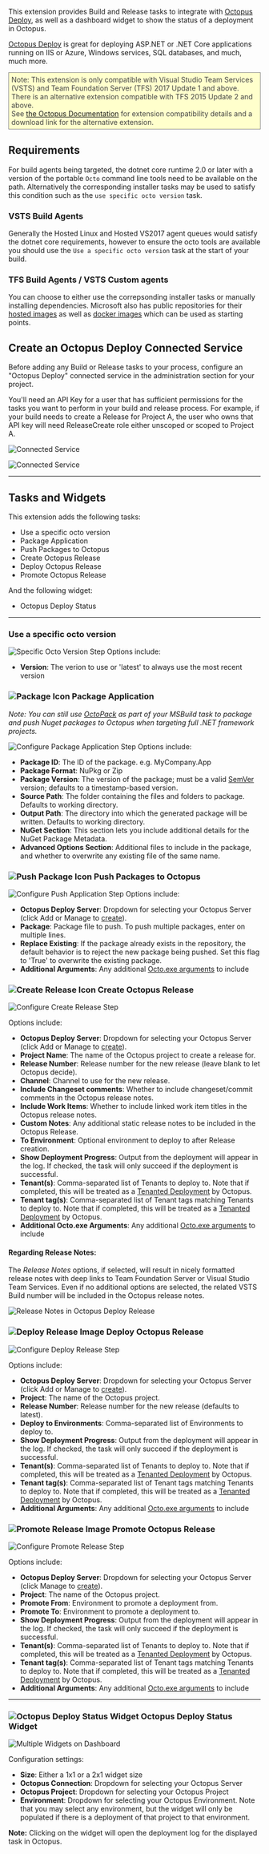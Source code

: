 This extension provides Build and Release tasks to integrate with [Octopus Deploy](http://octopus.com), as well as a dashboard widget to show the status of a deployment in Octopus.

[Octopus Deploy](https://octopus.com) is great for deploying ASP.NET or .NET Core applications running on IIS or Azure, Windows services, SQL databases, and much, much more.

<div style="border:1px solid #888;background-color: #ffc;color:#444;padding:5px;">Note: This extension is only compatible with Visual Studio Team Services (VSTS) and Team Foundation Server (TFS) 2017 Update 1 and above.<br/>There is an alternative extension compatible with TFS 2015 Update 2 and above.<br/>See <a href="https://octopus.com/docs/guides/use-the-team-foundation-build-custom-task/extension-compatibility">the Octopus Documentation</a> for extension compatibility details and a download link for the alternative extension.
</div>

## Requirements
For build agents being targeted, the dotnet core runtime 2.0 or later with a version of the portable `Octo` command line tools need to be available on the path. Alternatively the corresponding installer tasks may be used to
satisfy this condition such as the `use specific octo version` task.

### VSTS Build Agents
Generally the Hosted Linux and Hosted VS2017 agent queues would satisfy the dotnet core requirements, however to ensure the octo tools are available you should use the `Use a specific octo version` task at the start of your build.

### TFS Build Agents / VSTS Custom agents
You can choose to either use the correpsonding installer tasks or manually installing dependencies. Microsoft also has public repositories for their [hosted images](https://github.com/Microsoft/vsts-image-generation) as well as
[docker images](https://github.com/Microsoft/vsts-agent-docker) which can be used as starting points.

## Create an Octopus Deploy Connected Service
Before adding any Build or Release tasks to your process, configure an "Octopus Deploy" connected service in the administration section for your project.

You'll need an API Key for a user that has sufficient permissions for the tasks you want to perform in your build and release process.
For example, if your build needs to create a Release for Project A, the user who owns that API key will need ReleaseCreate role either unscoped or scoped to Project A.

![Connected Service](img/vstsbuild-octopusendpoint-1.png)

![Connected Service](img/vstsbuild-octopusendpoint-2.png)

<hr/>

## Tasks and Widgets

This extension adds the following tasks:

- Use a specific octo version
- Package Application
- Push Packages to Octopus
- Create Octopus Release
- Deploy Octopus Release
- Promote Octopus Release

And the following widget:

- Octopus Deploy Status

<hr />

### Use a specific octo version
![Specific Octo Version Step](img/use-octo-version-3.0.png)
Options include:
* **Version**: The verion to use or 'latest' to always use the most recent version

### <a name="package-application"></a>![Package Icon](img/octopus_package-03.png) Package Application

*Note: You can still use [OctoPack](http://docs.octopusdeploy.com/display/OD/Using+OctoPack) as part of your MSBuild task to package and push Nuget packages to Octopus when targeting full .NET framework projects.*

 ![Configure Package Application Step](img/create-package-options-2.0.png)
 Options include:
 * **Package ID**: The ID of the package. e.g. MyCompany.App
 * **Package Format**: NuPkg or Zip
 * **Package Version**: The version of the package; must be a valid [SemVer](http://semver.org/) version; defaults to a timestamp-based version.
 * **Source Path**: The folder containing the files and folders to package. Defaults to working directory.
 * **Output Path**: The directory into which the generated package will be written. Defaults to working directory.
 * **NuGet Section**: This section lets you include additional details for the NuGet Package Metadata.
 * **Advanced Options Section**: Additional files to include in the package, and whether to overwrite any existing file of the same name.

### <a name="push-packages-to-octopus"></a>![Push Package Icon](img/octopus_push-01.png) Push Packages to Octopus

 ![Configure Push Application Step](img/push-packages-options-2.0.png)
 Options include:
 * **Octopus Deploy Server**: Dropdown for selecting your Octopus Server (click Add or Manage to [create](#create-connected-service)).
 * **Package**: Package file to push. To push multiple packages, enter on multiple lines.
 * **Replace Existing**: If the package already exists in the repository, the default behavior is to reject the new package being pushed. Set this flag to 'True' to overwrite the existing package.
 * **Additional Arguments**: Any additional [Octo.exe arguments](http://docs.octopusdeploy.com/display/OD/Pushing+packages) to include

### <a name="create-octopus-release"></a>![Create Release Icon](img/octopus_create-release-04.png) Create Octopus Release

 ![Configure Create Release Step](img/create-release-options-2.0.png)

 Options include:
 * **Octopus Deploy Server**: Dropdown for selecting your Octopus Server (click Add or Manage to [create](#create-connected-service)).
 * **Project Name**: The name of the Octopus project to create a release for.
 * **Release Number**: Release number for the new release (leave blank to let Octopus decide).
 * **Channel**: Channel to use for the new release.
 * **Include Changeset comments**:  Whether to include changeset/commit comments in the Octopus release notes.
 * **Include Work Items**:  Whether to include linked work item titles in the Octopus release notes.
 * **Custom Notes**: Any additional static release notes to be included in the Octopus Release.
 * **To Environment**:  Optional environment to deploy to after Release creation.
 * **Show Deployment Progress**: Output from the deployment will appear in the log. If checked, the task will only succeed if the deployment is successful.
 * **Tenant(s)**: Comma-separated list of Tenants to deploy to. Note that if completed, this will be treated as a [Tenanted Deployment](http://docs.octopusdeploy.com/display/OD/Multi-tenant+deployments) by Octopus.
 * **Tenant tag(s)**: Comma-separated list of Tenant tags matching Tenants to deploy to. Note that if completed, this will be treated as a [Tenanted Deployment](http://docs.octopusdeploy.com/display/OD/Multi-tenant+deployments) by Octopus.
 * **Additional Octo.exe Arguments**:  Any additional [Octo.exe arguments](http://docs.octopusdeploy.com/display/OD/Creating+releases) to include

#### Regarding Release Notes:

The *Release Notes* options, if selected, will result in nicely formatted release notes with deep links to Team Foundation Server or Visual Studio Team Services. Even if no additional options are selected, the related VSTS Build number will be included in the Octopus release notes.

![Release Notes in Octopus Deploy Release](img/tfsbuild-releasenotes.png)

### <a name="deploy-octopus-release"></a>![Deploy Release Image](img/octopus_deploy-02.png) Deploy Octopus Release

 ![Configure Deploy Release Step](img/deploy-release-options-2.0.png)

 Options include:
 * **Octopus Deploy Server**: Dropdown for selecting your Octopus Server (click Add or Manage to [create](#create-connected-service)).
 * **Project**: The name of the Octopus project.
 * **Release Number**: Release number for the new release (defaults to latest).
 * **Deploy to Environments**: Comma-separated list of Environments to deploy to.
 * **Show Deployment Progress**: Output from the deployment will appear in the log. If checked, the task will only succeed if the deployment is successful.
 * **Tenant(s)**: Comma-separated list of Tenants to deploy to. Note that if completed, this will be treated as a [Tenanted Deployment](http://docs.octopusdeploy.com/display/OD/Multi-tenant+deployments) by Octopus.
 * **Tenant tag(s)**: Comma-separated list of Tenant tags matching Tenants to deploy to. Note that if completed, this will be treated as a [Tenanted Deployment](http://docs.octopusdeploy.com/display/OD/Multi-tenant+deployments) by Octopus.
 * **Additional Arguments**:  Any additional [Octo.exe arguments](http://docs.octopusdeploy.com/display/OD/Creating+releases) to include

### <a name="promote-octopus-release"></a>![Promote Release Image](img/octopus_promote-05.png) Promote Octopus Release

![Configure Promote Release Step](img/promote-release-options-2.0.png)

Options include:
 * **Octopus Deploy Server**: Dropdown for selecting your Octopus Server (click Manage to [create](#create-connected-service)).
 * **Project**: The name of the Octopus project.
 * **Promote From**: Environment to promote a deployment from.
 * **Promote To**: Environment to promote a deployment to.
 * **Show Deployment Progress**: Output from the deployment will appear in the log. If checked, the task will only succeed if the deployment is successful.
 * **Tenant(s)**: Comma-separated list of Tenants to deploy to. Note that if completed, this will be treated as a [Tenanted Deployment](http://docs.octopusdeploy.com/display/OD/Multi-tenant+deployments) by Octopus.
 * **Tenant tag(s)**: Comma-separated list of Tenant tags matching Tenants to deploy to. Note that if completed, this will be treated as a [Tenanted Deployment](http://docs.octopusdeploy.com/display/OD/Multi-tenant+deployments) by Octopus.
 * **Additional Arguments**:  Any additional [Octo.exe arguments](http://docs.octopusdeploy.com/display/OD/Creating+releases) to include

<hr/>

### <a name="octopus-status-widget"></a>![Octopus Deploy Status Widget](img/widget-icon.jpg) Octopus Deploy Status Widget

![Multiple Widgets on Dashboard](img/multiple-widget-preview.jpg)

Configuration settings:
 * **Size**: Either a 1x1 or a 2x1 widget size
 * **Octopus Connection**: Dropdown for selecting your Octopus Server
 * **Octopus Project**: Dropdown for selecting your Octopus Project
 * **Environment**: Dropdown for selecting your Octopus Environment. Note that you may select any environment, but the widget will only be populated if there is a deployment of that project to that environment.

 **Note:** Clicking on the widget will open the deployment log for the displayed task in Octopus.